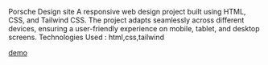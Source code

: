 
Porsche Design site
A responsive web design project built using HTML, CSS, and Tailwind CSS. The project adapts seamlessly across different devices, ensuring a user-friendly experience on mobile, tablet, and desktop screens.
Technologies Used : html,css,tailwind

[demo]([https://sinasa2323.github.io/myporsche/](https://sinasa2323.github.io/porscheDesignShop/))
